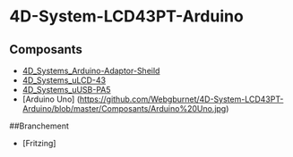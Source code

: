 # 4D-System-LCD43PT-Arduino

## Composants
* [4D_Systems_Arduino-Adaptor-Sheild](https://github.com/Webgburnet/4D-System-LCD43PT-Arduino/blob/master/Composants/4D_Systems_Arduino-Adaptor-Sheild-II.jpg)
* [4D_Systems_uLCD-43](https://github.com/Webgburnet/4D-System-LCD43PT-Arduino/blob/master/Composants/4D_Systems_uLCD-43.jpg)
* [4D_Systems_uUSB-PA5](https://github.com/Webgburnet/4D-System-LCD43PT-Arduino/blob/master/Composants/4D_Systems_uUSB-PA5.jpg)
* [Arduino Uno] (https://github.com/Webgburnet/4D-System-LCD43PT-Arduino/blob/master/Composants/Arduino%20Uno.jpg)

##Branchement
* [Fritzing]
